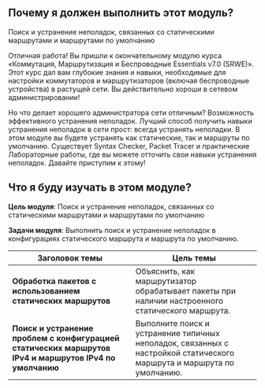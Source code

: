 <!-- 16.0.1 -->
## Почему я должен выполнить этот модуль?

Поиск и устранение неполадок, связанных со статическими маршрутами и маршрутами по умолчанию

Отличная работа! Вы пришли к окончательному модулю курса «Коммутация, Маршрутизация и Беспроводные Essentials v7.0 (SRWE)». Этот курс дал вам глубокие знания и навыки, необходимые для настройки коммутаторов и маршрутизаторов (включая беспроводные устройства) в растущей сети. Вы действительно хороши в сетевом администрировании!

Но что делает хорошего администратора сети отличным? Возможность эффективного устранения неполадок. Лучший способ получить навыки устранения неполадок в сети прост: всегда устранять неполадки. В этом модуле вы будете устранять как статические, так и маршруты по умолчанию. Существует Syntax Checker, Packet Tracer и практические Лабораторные работы, где вы можете отточить свои навыки устранения неполадок. Давайте приступим к этому!

<!-- 16.0.2 -->
## Что я буду изучать в этом модуле?

**Цель модуля**: Поиск и устранение неполадок, связанных со статическими маршрутами и маршрутами по умолчанию

**Задачи модуля**: Выполнить поиск и устранение неполадок в конфигурациях статического маршрута и маршрута по умолчанию.

| **Заголовок темы** | **Цель темы** |
| --- | --- |
| **Обработка пакетов с использованием статических маршрутов** | Объяснить, как маршрутизатор обрабатывает пакеты при наличии настроенного статического маршрута. |
| **Поиск и устранение проблем с конфигурацией статических маршрутов IPv4 и маршрутов IPv4 по умолчанию** | Выполните поиск и устранение типичных неполадок, связанных с настройкой статического маршрута и маршрута по умолчанию. |
